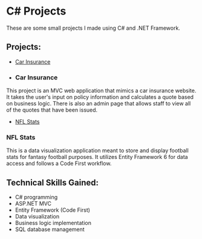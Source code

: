 # C# Projects
These are some small projects I made using C# and .NET Framework.

## Projects:
- [Car Insurance](#car-insurance)

- ### Car Insurance
This project is an MVC web application that mimics a car insurance website. It takes the user's input on policy information and calculates a quote based on business logic. There is also an admin page that allows staff to view all of the quotes that have been issued.

- [NFL Stats](#nfl-stats)

### NFL Stats
This is a data visualization application meant to store and display football stats for fantasy football purposes. It utilizes Entity Framework 6 for data access and follows a Code First workflow.

## Technical Skills Gained:
- C# programming
- ASP.NET MVC
- Entity Framework (Code First)
- Data visualization
- Business logic implementation
- SQL database management
